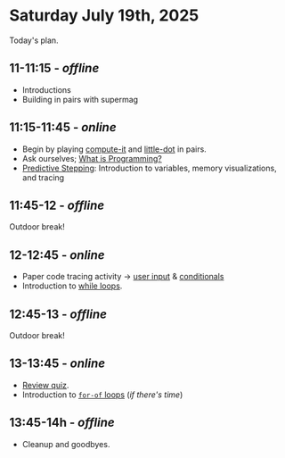 # Saturday July 19th, 2025

Today's plan.

## 11-11:15 - _offline_

- Introductions
- Building in pairs with supermag

## 11:15-11:45 - _online_

- Begin by playing [compute-it](http://compute-it.toxicode.fr/) and
  [little-dot](http://little-dot.toxicode.fr/) in pairs.
- Ask ourselves; [What is Programming?](#0-what-is-programming/README.md)
- [Predictive Stepping](#3-variables/predictive-stepping.md): Introduction to variables,
  memory visualizations, and tracing

## 11:45-12 - _offline_

Outdoor break!

## 12-12:45 - _online_

- Paper code tracing activity -> [user input](#4-prompt-alert-confirm/README.md) &
  [conditionals](#6-conditionals/README.md)
- Introduction to [while loops](#7-while-loops/README.md).

## 12:45-13 - _offline_

Outdoor break!

## 13-13:45 - _online_

- [Review quiz](#8-review-quiz/README.md).
- Introduction to [`for-of` loops](#9-for-of-loops/README.md) (_if there's time_)

## 13:45-14h - _offline_

- Cleanup and goodbyes.
